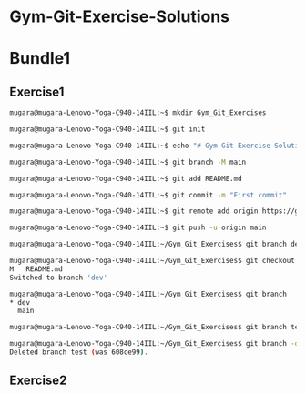 # Gym-Git-Exercise-Solutions

# Bundle1
## Exercise1

```bash
mugara@mugara-Lenovo-Yoga-C940-14IIL:~$ mkdir Gym_Git_Exercises
```

```bash
mugara@mugara-Lenovo-Yoga-C940-14IIL:~$ git init
```

```bash
mugara@mugara-Lenovo-Yoga-C940-14IIL:~$ echo "# Gym-Git-Exercise-Solutions" >> README.md
```

```bash
mugara@mugara-Lenovo-Yoga-C940-14IIL:~$ git branch -M main
```

```bash
mugara@mugara-Lenovo-Yoga-C940-14IIL:~$ git add README.md 
```

```bash
mugara@mugara-Lenovo-Yoga-C940-14IIL:~$ git commit -m "First commit"
```

```bash
mugara@mugara-Lenovo-Yoga-C940-14IIL:~$ git remote add origin https://github.com/Mugara250/Gym-Git-Exercise-Solutions.git
```

```bash
mugara@mugara-Lenovo-Yoga-C940-14IIL:~$ git push -u origin main
```

```bash
mugara@mugara-Lenovo-Yoga-C940-14IIL:~/Gym_Git_Exercises$ git branch dev
```

```bash
mugara@mugara-Lenovo-Yoga-C940-14IIL:~/Gym_Git_Exercises$ git checkout dev
M	README.md
Switched to branch 'dev'
```

```bash
mugara@mugara-Lenovo-Yoga-C940-14IIL:~/Gym_Git_Exercises$ git branch
* dev
  main
```

```bash
mugara@mugara-Lenovo-Yoga-C940-14IIL:~/Gym_Git_Exercises$ git branch test
```

```bash
mugara@mugara-Lenovo-Yoga-C940-14IIL:~/Gym_Git_Exercises$ git branch -d test
Deleted branch test (was 608ce99).
```

## Exercise2
